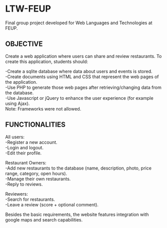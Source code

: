 # LTW-FEUP

Final group project developed for Web Languages and Technologies at FEUP. 


## OBJECTIVE

Create a web application where users can share and review restaurants. To create this application, students should:

-Create a sqlite database where data about users and events is stored.  
-Create documents using HTML and CSS that represent the web pages of the application.  
-Use PHP to generate those web pages after retrieving/changing data from the database.  
-Use Javascript or jQuery to enhance the user experience (for example using Ajax).  
Note: Frameworks were not allowed.         


## FUNCTIONALITIES

All users:  
-Register a new account.  
-Login and logout.  
-Edit their profile.  


Restaurant Owners:  
-Add new restaurants to the database (name, description, photo, price range, category, open hours).  
-Manage their own restaurants.  
-Reply to reviews.  

Reviewers:  
-Search for restaurants.  
-Leave a review (score + optional comment).     

Besides the basic requirements, the website features integration with google maps and search capabilities.  

